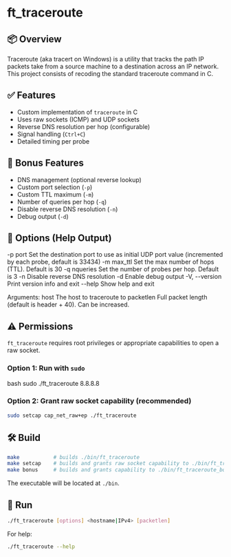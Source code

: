 # ft_traceroute

## 📦 Overview

Traceroute (aka tracert on Windows) is a utility that tracks the path IP packets take from a source machine to a destination across an IP network. This project consists of recoding the standard traceroute command in C.

## ✅ Features

- Custom implementation of `traceroute` in C
- Uses raw sockets (ICMP) and UDP sockets
- Reverse DNS resolution per hop (configurable)
- Signal handling (`Ctrl+C`)
- Detailed timing per probe

## 🎁 Bonus Features

- DNS management (optional reverse lookup)
- Custom port selection (`-p`)
- Custom TTL maximum (`-m`)
- Number of queries per hop (`-q`)
- Disable reverse DNS resolution (`-n`)
- Debug output (`-d`)

## 🔧 Options (Help Output)

  -p port         Set the destination port to use as initial UDP port value (incremented by each probe, default is 33434)
  -m max_ttl      Set the max number of hops (TTL). Default is 30
  -q nqueries     Set the number of probes per hop. Default is 3
  -n              Disable reverse DNS resolution
  -d              Enable debug output
  -V, --version   Print version info and exit
  --help          Show help and exit

Arguments:
  host            The host to traceroute to
  packetlen       Full packet length (default is header + 40). Can be increased.

## ⚠️ Permissions

`ft_traceroute` requires root privileges or appropriate capabilities to open a raw socket.

### Option 1: Run with `sudo`

bash
sudo ./ft_traceroute 8.8.8.8

### Option 2: Grant raw socket capability (recommended)
```bash
sudo setcap cap_net_raw+ep ./ft_traceroute
```

## 🛠 Build

```bash
make           # builds ./bin/ft_traceroute
make setcap    # builds and grants raw socket capability to ./bin/ft_traceroute
make bonus     # builds and grants capability to ./bin/ft_traceroute_bonus
```

The executable will be located at `./bin`.

## 🚀 Run

```bash
./ft_traceroute [options] <hostname|IPv4> [packetlen]
```

For help:

```bash
./ft_traceroute --help
```

